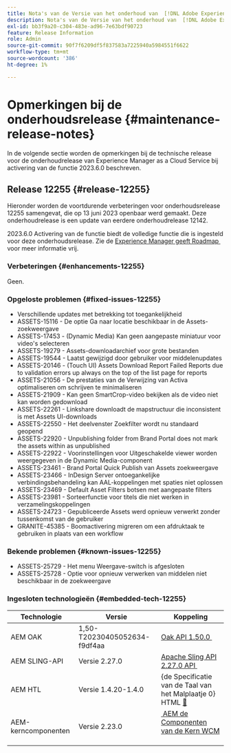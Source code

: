 ```yaml
---
title: Nota's van de Versie van het onderhoud van  [!DNL Adobe Experience Manager]  verbonden aan 2023.6.0 eigenschapactivering.
description: Nota's van de Versie van het onderhoud van  [!DNL Adobe Experience Manager]  verbonden aan 2023.6.0 eigenschapactivering.
exl-id: bb3f9a20-c304-483e-ad96-7e63bdf90723
feature: Release Information
role: Admin
source-git-commit: 90f7f6209df5f837583a7225940a5984551f6622
workflow-type: tm+mt
source-wordcount: '386'
ht-degree: 1%

---
```


# Opmerkingen bij de onderhoudsrelease {#maintenance-release-notes}

In de volgende sectie worden de opmerkingen bij de technische release voor de onderhoudrelease van Experience Manager as a Cloud Service bij activering van de functie 2023.6.0 beschreven.

## Release 12255 {#release-12255}

Hieronder worden de voortdurende verbeteringen voor onderhoudsrelease 12255 samengevat, die op 13 juni 2023 openbaar werd gemaakt. Deze onderhoudrelease is een update van eerdere onderhoudrelease 12142.

2023.6.0 Activering van de functie biedt de volledige functie die is ingesteld voor deze onderhoudsrelease. Zie de [&#x200B; Experience Manager geeft Roadmap &#x200B;](https://experienceleague.adobe.com/docs/experience-manager-release-information/aem-release-updates/update-releases-roadmap.html?lang=nl-NL) voor meer informatie vrij.

### Verbeteringen {#enhancements-12255}

Geen.

### Opgeloste problemen {#fixed-issues-12255}

- Verschillende updates met betrekking tot toegankelijkheid
- ASSETS-15116 - De optie Ga naar locatie beschikbaar in de Assets-zoekweergave
- ASSETS-17453 - (Dynamic Media) Kan geen aangepaste miniatuur voor video&#39;s selecteren
- ASSETS-19279 - Assets-downloadarchief voor grote bestanden
- ASSETS-19544 - Laatst gewijzigd door gebruiker voor middelenupdates
- ASSETS-20146 - (Touch UI) Assets Download Report Failed Reports due to validation errors up always on the top of the list page for reports
- ASSETS-21056 - De prestaties van de Verwijzing van Activa optimaliseren om schrijven te minimaliseren
- ASSETS-21909 - Kan geen SmartCrop-video bekijken als de video niet kan worden gedownload
- ASSETS-22261 - Linkshare downloadt de mapstructuur die inconsistent is met Assets UI-downloads
- ASSETS-22550 - Het deelvenster Zoekfilter wordt nu standaard geopend
- ASSETS-22920 - Unpublishing folder from Brand Portal does not mark the assets within as unpublished
- ASSETS-22922 - Voorinstellingen voor Uitgeschakelde viewer worden weergegeven in de Dynamic Media-component
- ASSETS-23461 - Brand Portal Quick Publish van Assets zoekweergave
- ASSETS-23466 - InDesign Server ontoegankelijke verbindingsbehandeling kan AAL-koppelingen met spaties niet oplossen
- ASSETS-23469 - Default Asset Filters botsen met aangepaste filters
- ASSETS-23981 - Sorteerfunctie voor titels die niet werken in verzamelingskoppelingen
- ASSETS-24723 - Gepubliceerde Assets werd opnieuw verwerkt zonder tussenkomst van de gebruiker
- GRANITE-45385 - Boomactivering migreren om een afdruktaak te gebruiken in plaats van een workflow

### Bekende problemen {#known-issues-12255}

- ASSETS-25729 - Het menu Weergave-switch is afgesloten
- ASSETS-25728 - Optie voor opnieuw verwerken van middelen niet beschikbaar in de zoekweergave

### Ingesloten technologieën {#embedded-tech-12255}

| Technologie | Versie | Koppeling |
|---|---|---|
| AEM OAK | 1,50-T20230405052634-f9df4aa | [&#x200B; Oak API 1.50.0 &#x200B;](https://www.javadoc.io/doc/org.apache.jackrabbit/oak-api/1.50.0/index.html) |
| AEM SLING-API | Versie 2.27.0 | [&#x200B; Apache Sling API 2.27.0 API &#x200B;](https://www.javadoc.io/doc/org.apache.sling/org.apache.sling.api/latest/index.html) |
| AEM HTL | Versie 1.4.20-1.4.0 | {de Specificatie van de Taal van het Malplaatje 0} HTML [&#128279;](https://github.com/adobe/htl-spec) |
| AEM-kerncomponenten | Versie 2.23.0 | [&#x200B; AEM de Componenten van de Kern WCM &#x200B;](https://github.com/adobe/aem-core-wcm-components) |
